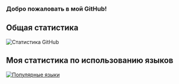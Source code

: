 ### Добро пожаловать в мой GitHub!

## Общая статистика

![Статистика GitHub](https://github-readme-stats.vercel.app/api?username=bramerto-cmd&show_icons=true&theme=maroongold)

## Моя статистика по использованию языков

[![Популярные языки](https://github-readme-stats.vercel.app/api/top-langs/?username=bramerto-cmd)](https://github.com/anuraghazra/github-readme-stats)
